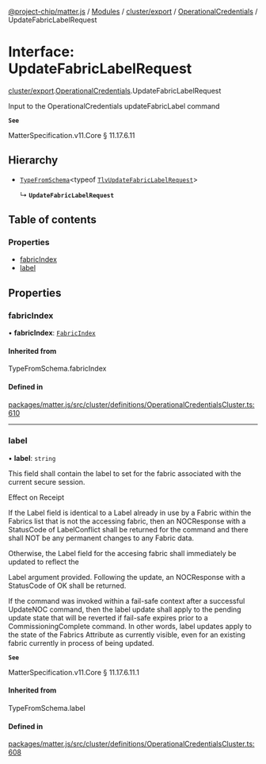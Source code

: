 [@project-chip/matter.js](../README.md) / [Modules](../modules.md) / [cluster/export](../modules/cluster_export.md) / [OperationalCredentials](../modules/cluster_export.OperationalCredentials.md) / UpdateFabricLabelRequest

# Interface: UpdateFabricLabelRequest

[cluster/export](../modules/cluster_export.md).[OperationalCredentials](../modules/cluster_export.OperationalCredentials.md).UpdateFabricLabelRequest

Input to the OperationalCredentials updateFabricLabel command

**`See`**

MatterSpecification.v11.Core § 11.17.6.11

## Hierarchy

- [`TypeFromSchema`](../modules/tlv_export.md#typefromschema)\<typeof [`TlvUpdateFabricLabelRequest`](../modules/cluster_export.OperationalCredentials.md#tlvupdatefabriclabelrequest)\>

  ↳ **`UpdateFabricLabelRequest`**

## Table of contents

### Properties

- [fabricIndex](cluster_export.OperationalCredentials.UpdateFabricLabelRequest.md#fabricindex)
- [label](cluster_export.OperationalCredentials.UpdateFabricLabelRequest.md#label)

## Properties

### fabricIndex

• **fabricIndex**: [`FabricIndex`](../modules/datatype_export.md#fabricindex)

#### Inherited from

TypeFromSchema.fabricIndex

#### Defined in

[packages/matter.js/src/cluster/definitions/OperationalCredentialsCluster.ts:610](https://github.com/project-chip/matter.js/blob/904d0c9b952b91f28a21803759c5e5c66ee4d272/packages/matter.js/src/cluster/definitions/OperationalCredentialsCluster.ts#L610)

___

### label

• **label**: `string`

This field shall contain the label to set for the fabric associated with the current secure session.

Effect on Receipt

If the Label field is identical to a Label already in use by a Fabric within the Fabrics list that is not
the accessing fabric, then an NOCResponse with a StatusCode of LabelConflict shall be returned for the
command and there shall NOT be any permanent changes to any Fabric data.

Otherwise, the Label field for the accesing fabric shall immediately be updated to reflect the

Label argument provided. Following the update, an NOCResponse with a StatusCode of OK shall be returned.

If the command was invoked within a fail-safe context after a successful UpdateNOC command, then the label
update shall apply to the pending update state that will be reverted if fail-safe expires prior to a
CommissioningComplete command. In other words, label updates apply to the state of the Fabrics Attribute as
currently visible, even for an existing fabric currently in process of being updated.

**`See`**

MatterSpecification.v11.Core § 11.17.6.11.1

#### Inherited from

TypeFromSchema.label

#### Defined in

[packages/matter.js/src/cluster/definitions/OperationalCredentialsCluster.ts:608](https://github.com/project-chip/matter.js/blob/904d0c9b952b91f28a21803759c5e5c66ee4d272/packages/matter.js/src/cluster/definitions/OperationalCredentialsCluster.ts#L608)
